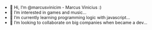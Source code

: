 - 👋 Hi, I’m @marcusvinicim - Marcus Vinicius :)
- 👀 I’m interested in games and music...
- 🌱 I’m currently learning programming logic 
 with javascript...
- 💞️ I’m looking to collaborate on big companies when became a dev...

<!---
marcusvinicim/marcusvinicim is a ✨ special ✨ repository because its `README.md` (this file) appears on your GitHub profile.
You can click the Preview link to take a look at your changes.
--->
